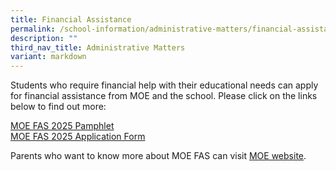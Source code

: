 ```yaml
---
title: Financial Assistance
permalink: /school-information/administrative-matters/financial-assistance/
description: ""
third_nav_title: Administrative Matters
variant: markdown
---
```

Students who require financial help with their educational needs can apply for financial assistance from MOE and the school. Please click on the links below to find out more:

[MOE FAS 2025 Pamphlet](/files/MOE_FAS_2025_pamphlet__4_languages_.pdf)<br>
[MOE FAS 2025 Application Form](/files/MOE_FAS_Application_Form_2025.pdf)

Parents who want to know more about MOE FAS can visit&nbsp;[MOE website](https://www.moe.gov.sg/financial-matters/financial-assistance).